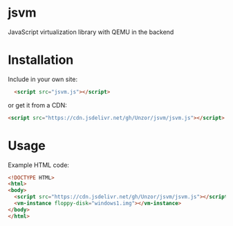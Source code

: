 # jsvm
JavaScript virtualization library with QEMU in the backend

# Installation
Include in your own site:
```html
  <script src="jsvm.js"></script>
```
or get it from a CDN:
```html
<script src="https://cdn.jsdelivr.net/gh/Unzor/jsvm/jsvm.js"></script>
```

# Usage
Example HTML code:
```html
<!DOCTYPE HTML>
<html>
<body>
  <script src="https://cdn.jsdelivr.net/gh/Unzor/jsvm/jsvm.js"></script>
  <vm-instance floppy-disk="windows1.img"></vm-instance>
</body>
</html>
```
